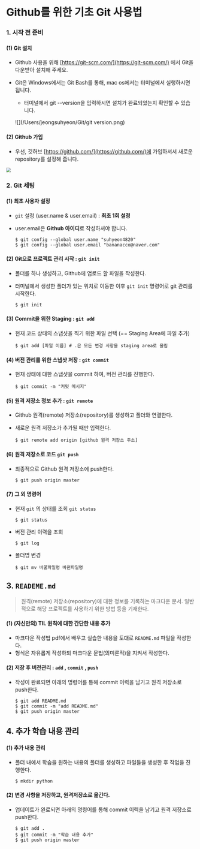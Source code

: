 # Github를 위한 기초 Git 사용법

### 1. 시작 전 준비

#### (1) Git 설치

- Github 사용을 위해 [https://git-scm.com/](https://git-scm.com/) 에서 Git을 다운받아 설치해 주세요.

- Git은 Windows에서는 Git Bash를 통해, mac os에서는 터미널에서 실행하시면 됩니다.

  -  터미널에서 git --version을 입력하시면 설치가 완료되었는지 확인할 수 있습니다.

    ![](/Users/jeongsuhyeon/Git/git version.png)

#### (2) Github 가입

- 우선, 깃허브 [https://github.com/](https://github.com/)에 가입하셔서 새로운 repository를 설정해 줍니다.

<img src="/Users/jeongsuhyeon/Git/new repository.PNG" style="zoom:75%;" />



### 2.  Git 세팅

#### (1) 최초 사용자 설정

- `git` 설정 (user.name & user.email) : **최초 1회 설정**

- user.email은  **Github 아이디**로 작성하셔야 합니다.

  ```shell
  $ git config --global user.name "suhyeon4820"
  $ git config --global user.email "bananacco@naver.com"
  ```

  

#### (2) Git으로 프로젝트 관리 시작 : `git init`

- 폴더를 하나 생성하고, Github에 업로드 할 파일을 작성한다. 

- 터미널에서 생성한 폴더가 있는 위치로 이동한 이후 `git init` 명령어로 git 관리를 시작한다.

  ```shell
  $ git init
  ```

  

#### (3) Commit을 위한 Staging : `git add`

- 현재 코드 상태의 스냅샷을 찍기 위한 파일 선택 (== Staging Area에 파일 추가)

  ```shell
  $ git add [파일 이름] # .은 모든 변경 사항을 staging area로 올림
  ```



####  (4) 버전 관리를 위한 스냅샷 저장 : `git commit`

- 현재 상태에 대한 스냅샷을 commit 하여, 버전 관리를 진행한다.

  ```shell
  $ git commit -m "커밋 메시지"
  ```

  

#### (5)  원격 저장소 정보 추가 : `git remote`

- Github 원격(remote) 저장소(repository)를 생성하고 폴더와 연결한다.

- 새로운 원격 저장소가 추가될 때만 입력한다.

  ```shell
  $ git remote add origin [github 원격 저장소 주소]
  ```



#### (6) 원격 저장소로 코드 `git push`

- 최종적으로 Github 원격 저장소에 push한다.

  ```shell
  $ git push origin master
  ```

  

#### (7) 그 외 명령어

- 현재 `git` 의 상태를 조회 `git status`

   ```shell
  $ git status
  ```

- 버전 관리 이력을 조회

  ```shell
  $ git log
  ```


- 폴더명 변경

  ```shell
  $ git mv 바꿀파일명 바뀐파일명
  ```

  

##  3. `READEME.md`

> 원격(remote) 저장소(repository)에 대한 정보를 기록하는 마크다운 문서. 일반적으로 해당 프로젝트를 사용하기 위한 방법 등을 기재한다.



#### (1) (자신만의) TIL 원칙에 대한 간단한 내용 추가

- 마크다운 작성법 pdf에서 배우고 실습한 내용을 토대로 `README.md` 파일을 작성한다.
- 형식은 자유롭게 작성하되 마크다운 문법(의미론적)을 지켜서 작성한다.



#### (2) 저장 후 버전관리 : `add` , `commit` , `push`

- 작성이 완료되면 아래의 명령어를 통해 commit 이력을 남기고 원격 저장소로 push한다.

  ```shell
  $ git add README.md
  $ git commit -m "add README.md"
  $ git push origin master
  ```

  

## 4. 추가 학습 내용 관리

#### (1) 추가 내용 관리

- 폴더 내에서 학습을 원하는 내용의 폴더를 생성하고 파일들을 생성한 후 작업을 진행한다.

  ```shell
  $ mkdir python
  ```

#### (2) 변경 사항을 저장하고, 원격저장소로 옮긴다.

- 업데이트가 완료되면 아래의 명령어를 통해 commit 이력을 남기고 원격 저장소로 push한다.

  ```shell
  $ git add .
  $ git commit -m "학습 내용 추가"
  $ git push origin master
  ```

  
